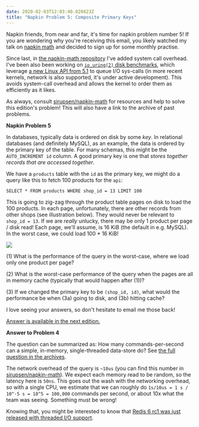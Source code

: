 ```yaml
---
date: 2020-02-03T12:03:40.020423Z
title: "Napkin Problem 5: Composite Primary Keys"
---
```


Napkin friends, from near and far, it's time for napkin problem number 5! If
you are wondering why you're receiving this email, you likely watched my talk on
[napkin math](https://www.youtube.com/watch?v=IxkSlnrRFqc) and decided to sign
up for some monthly practise.

Since last, in [the napkin-math repository][napkin] I've added system call
overhead. I've been also been working on [`io_uring(2)` disk
benchmarks][uring_napkin], which leverage [a new Linux API from 5.1][io_uring]
to queue I/O sys-calls (in more recent kernels, network is also supported, it's under active development). This
avoids system-call overhead and allows the kernel to order them as efficiently
as it likes.

As always, consult [sirupsen/napkin-math][napkin] for resources and help to
solve this edition's problem! This will also have a link to the archive of past
problems.

**Napkin Problem 5**

In databases, typically data is ordered on disk by some _key_. In relational
databases (and definitely MySQL), as an example, the data is ordered by the
primary key of the table. For many schemas, this might be the `AUTO_INCREMENT
id` column. A good primary key is one that _stores together records that are
accessed together_.

We have a `products` table with the `id` as the primary key, we might do a query
like this to fetch 100 products for the `api`:

```
SELECT * FROM products WHERE shop_id = 13 LIMIT 100
```

This is going to zig-zag through the product table pages on disk to load the 100
products. In each page, unfortunately, there are other records from other shops (see illustration below).
They would never be relevant to `shop_id = 13`. If we are _really_ unlucky, there may be
only 1 product per page / disk read! Each page, we'll assume, is 16 KiB (the
default in e.g. MySQL). In the worst case, we could load 100 * 16 KiB!

![](/static/images/ba039ecb-9a11-4e32-b495-fa90f6caef4c.png) 

(1) What is the performance of the query in the worst-case, where we load only one
product per page?

(2) What is the worst-case performance of the query when the pages are all in
memory cache (typically that would happen after (1))?

(3) If we changed the primary key to be `(shop_id, id)`, what would the
performance be when (3a) going to disk, and (3b) hitting cache?

I love seeing your answers, so don't hesitate to email me those back!

[Answer is available in the next edition.](/napkin/problem-6/)

**Answer to Problem 4**

The question can be summarized as: How many commands-per-second can a simple,
in-memory, single-threaded data-store do? See [the full question in the
archives][problem4].

The network overhead of the query is `~10us` (you can find this number in
[sirupsen/napkin-math][napkin]). We expect each memory read to be random, so the
latency here is `50ns`. This goes out the wash with the networking overhead, so
with a single CPU, we estimate that we can roughly do `1s/10us = 1 s / 10^-5 s =
10^5 = 100,000` commands per second, or about 10x what the team was seeing.
Something must be wrong!

Knowing that, you might be interested to know that [Redis 6 rc1 was just released with threaded I/O support](https://raw.githubusercontent.com/antirez/redis/6.0/00-RELEASENOTES).


[io_uring]: https://lwn.net/Articles/776703/
[uring_napkin]: https://github.com/sirupsen/napkin-math/blob/master/src/main.rs#L594-L675
[napkin]: https://github.com/sirupsen/napkin-math
[problem4]: https://buttondown.email/computer-napkins/archive/napkin-problem-4/
